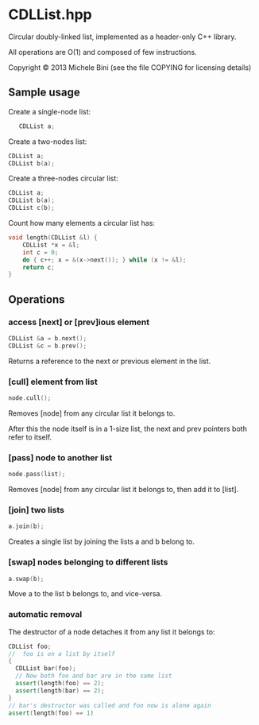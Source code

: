 CDLList.hpp
===========

Circular doubly-linked list, implemented as a header-only C++ library.

All operations are O(1) and composed of few instructions.

Copyright © 2013 Michele Bini (see the file COPYING for licensing details)

Sample usage
------------

Create a single-node list:

````C++
   CDLList a;
````

Create a two-nodes list:

````C++
CDLList a;
CDLList b(a);
````

Create a three-nodes circular list:

````C++
CDLList a;
CDLList b(a);
CDLList c(b);
````

Count how many elements a circular list has:
````C++
void length(CDLList &l) {
    CDLList *x = &l;
    int c = 0;
    do { c++; x = &(x->next()); } while (x != &l);
    return c;
}
````


Operations
----------

### access [next] or [prev]ious element

````C++
CDLList &a = b.next();
CDLList &c = b.prev();
````
Returns a reference to the next or previous element in the list.

### [cull] element from list

````C++
node.cull();
````
Removes [node] from any circular list it belongs to.

After this the node itself is in a 1-size list, the next and prev pointers both refer to itself.

### [pass] node to another list

````C++
node.pass(list);
````
Removes [node] from any circular list it belongs to, then add it to [list].


### [join] two lists

````C++
a.join(b);
````
Creates a single list by joining the lists a and b belong to.

### [swap] nodes belonging to different lists

````C++
a.swap(b);
````
Move a to the list b belongs to, and vice-versa.

### automatic removal

The destructor of a node detaches it from any list it belongs to:

````C++
CDLList foo;
//  foo is on a list by itself
{
  CDLList bar(foo);
  // Now both foo and bar are in the same list
  assert(length(foo) == 2);
  assert(length(bar) == 2);
}
// bar's destructor was called and foo now is alone again
assert(length(foo) == 1)
````
